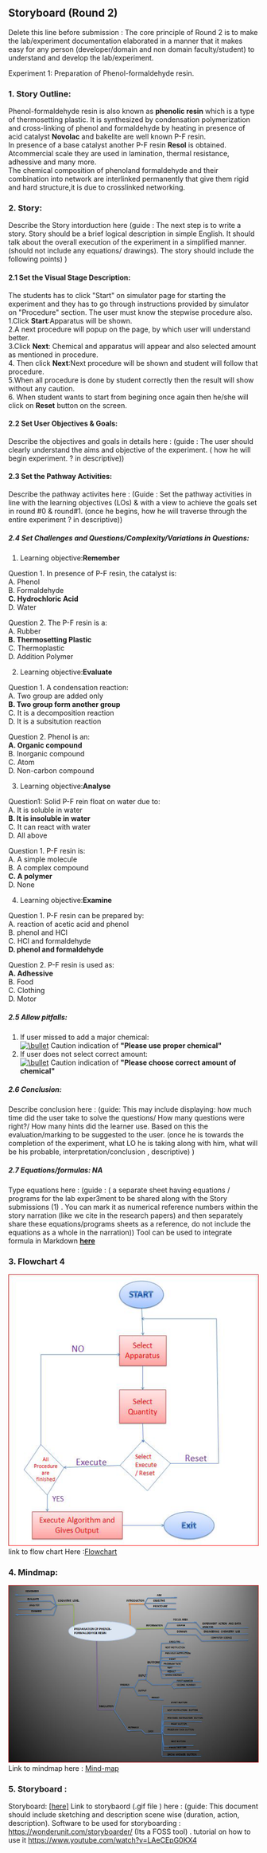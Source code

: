## Storyboard (Round 2)

Delete this line before submission : The core principle of Round 2 is to make the lab/experiment documentation elaborated in a manner that it makes easy for any person (developer/domain and non domain faculty/student) to understand and develop the lab/experiment.

Experiment 1: Preparation of Phenol-formaldehyde resin.
### 1. Story Outline:

Phenol-formaldehyde resin is also known as **phenolic resin** which is a type of thermosetting plastic. It is synthesized by condensation polymerization and cross-linking of phenol and formaldehyde by heating in presence of acid catalyst **Novolac** and bakelite are well known P-F resin.<br>In presence of a base catalyst another P-F resin **Resol** is obtained. Atcommercial scale they are used in lamination, thermal resistance, adhessive and many more.<br> The chemical composition of phenoland formaldehyde and their combination into network are interlinked permanently that give them rigid and hard structure,it is due to crosslinked networking.

### 2. Story:

Describe the Story intorduction here (guide : The next step is to write a story. Story should be a brief logical description in simple English. It should talk about the overall execution of the experiment in a simplified manner. (should not include any equations/ drawings). The story should include the following points) )

#### 2.1 Set the Visual Stage Description:
The students has to click "Start" on simulator page for starting the experiment and they has to go through instructions provided by simulator on "Procedure" section. The user must know the stepwise procedure also. <br>
1.Click **Start**:Apparatus will be shown. <br>
2.A next procedure will popup on the page, by which user will understand better. <br>
3.Click **Next**: Chemical and apparatus will appear and also selected amount as mentioned in procedure. <br>
4. Then click **Next**:Next procedure will be shown and student will follow that procedure. <br>
5.When all procedure is done by student correctly then the result will show without any caution. <br>
6. When student wants to start from begining once again then he/she will click on **Reset** button on the screen.  

#### 2.2 Set User Objectives & Goals:
Describe the objectives and goals in details here : (guide : The user should clearly understand the aims and objective of the experiment. ( how he will begin experiment. ?  in descriptive))

#### 2.3 Set the Pathway Activities:

Describe the pathway activites here : (Guide : Set the pathway activities in line with the learning objectives (LOs)  & with a view to achieve the goals set in round #0 & round#1.  (once he begins, how he will traverse through the entire experiment ? in descriptive))

##### 2.4 Set Challenges and Questions/Complexity/Variations in Questions:
1. Learning objective:**Remember** <br>

Question 1. In presence of P-F resin, the catalyst is:<br> A. Phenol<br> B. Formaldehyde<br> **C. Hydrochloric Acid**<br> D. Water<br>

Question 2. The P-F resin is a:<br> A. Rubber<br> **B. Thermosetting Plastic**<br> C. Thermoplastic<br> D. Addition Polymer

2. Learning objective:**Evaluate** <br>

Question 1. A condensation reaction:<br> A. Two group are added only<br> **B. Two group form another group**<br> C. It is a decomposition reaction<br> D. It is a subsitution reaction <br>

Question 2. Phenol is an:<br> **A. Organic compound**<br> B. Inorganic compound<br> C. Atom<br> D. Non-carbon compound

3. Learning objective:**Analyse** <br>

Question1: Solid P-F rein float on water due to:<br> A. It is soluble in water<br> **B. It is insoluble in water**<br> C. It can react with water<br> D. All above <br>

Question 1. P-F resin is:<br> A. A simple molecule <br> B. A complex compound<br> **C. A polymer**<br> D. None

4. Learning objective:**Examine** <br>

Question 1. P-F resin can be prepared by:<br> A. reaction of acetic acid and phenol <br> B. phenol and HCl <br> C. HCl and formaldehyde<br> **D. phenol and formaldehyde** <br>

Question 2. P-F resin is used as:<br> **A. Adhessive**<br> B. Food<br> C. Clothing<br> D. Motor 



##### 2.5 Allow pitfalls:
1. If user missed to add a major chemical:<br> <a href="https://www.codecogs.com/eqnedit.php?latex=\bullet" target="_blank"><img src="https://latex.codecogs.com/gif.latex?\bullet" title="\bullet" /></a> Caution indication of **"Please use proper chemical"** <br>
2. If user does not select correct amount:<br><a href="https://www.codecogs.com/eqnedit.php?latex=\bullet" target="_blank"><img src="https://latex.codecogs.com/gif.latex?\bullet" title="\bullet" /></a> Caution indication of **"Please choose correct amount of chemical"** <br>

##### 2.6 Conclusion:
Describe conclusion here : (guide: This may include displaying: how much time did the user take to solve the questions/ How many questions were right?/ How many hints did the learner use. Based on this the evaluation/marking to be suggested to the user. (once he is towards the completion of the experiment, what LO he is taking along with him, what will be his probable, interpretation/conclusion , descriptive) )

##### 2.7 Equations/formulas: NA
Type equations here : (guide : ( a separate sheet having equations / programs for the lab exper3ment to be shared along with the Story submissions (1) . You can mark it as numerical reference numbers within the story narration (like we cite in the research papers) and then separately share these equations/programs sheets as a reference, do not include the equations as a whole in the narration))
Tool can be used to integrate formula in Markdown <b> [here](http://latex.codecogs.com/eqneditor/samples/example3.php) </b>


### 3. Flowchart 4
<img src="flowchart/flowchart.png"/><br>
link to flow chart Here :<a href="flowchart/flowchart.png">Flowchart</a>
<br>

### 4. Mindmap:
<img src="mindmap/mindmap.png"/><br>
 Link to mindmap here : <a href="mindmap/mindmap.png">Mind-map</a>
 <br>


### 5. Storyboard :
Storyboard: <a href="Storyboard/carwiper.gif"> [here]</a>
Link to storybaord (.gif file ) here :
(guide: This document should include sketching and description scene wise (duration, action, description). Software to be used for storyboarding : https://wonderunit.com/storyboarder/ (Its a FOSS tool) . tutorial on how to use it https://www.youtube.com/watch?v=LAeCEpG0KX4
